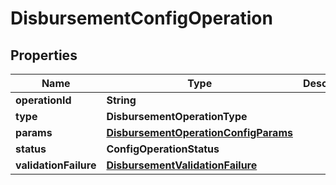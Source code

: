 

# DisbursementConfigOperation


## Properties

| Name | Type | Description | Notes |
|------------ | ------------- | ------------- | -------------|
|**operationId** | **String** |  |  |
|**type** | **DisbursementOperationType** |  |  |
|**params** | [**DisbursementOperationConfigParams**](DisbursementOperationConfigParams.md) |  |  |
|**status** | **ConfigOperationStatus** |  |  |
|**validationFailure** | [**DisbursementValidationFailure**](DisbursementValidationFailure.md) |  |  [optional] |



